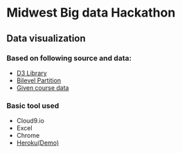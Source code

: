 # Midwest Big data Hackathon

## Data visualization 

### Based on following source and data:
- [D3 Library](https://github.com/d3/d3)
- [Bilevel Partition](http://bl.ocks.org/mbostock/5944371)
- [Given course data](https://www.dropbox.com/s/ww2uy4pfdlcby2m/majorcourses%20%281%29.unl?dl=0)


### Basic tool used
- Cloud9.io
- Excel
- Chrome
- [Heroku(Demo)](https://serene-journey-62374.herokuapp.com/)
